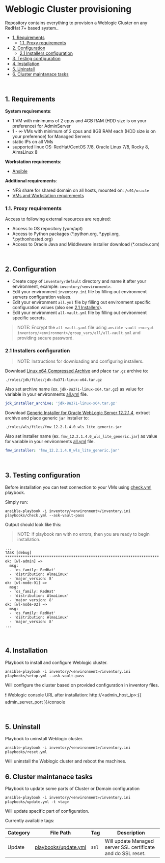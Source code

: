 # Weblogic Cluster provisioning

Repository contains everything to provision a Weblogic Cluster on any RedHat 7+ based system..

- [1. Requirements](#1-requirements)
  - [1.1. Proxy requirements](#1-1-proxy-requirements)
- [2. Configuration](#2-configuration)
  - [2.1 Installers configuration](#2-1-installers-configuration)
- [3. Testing configuration](#3-testing-configuration)
- [4. Installation](#4-installation)
- [5. Uninstall](#5-uninstall)
- [6. Cluster maintanace tasks](#6-cluster-maintanace-tasks)

<br>

## 1. Requirements

**System requirements**:
- 1 VM with minimums of 2 cpus and 4GB RAM (HDD size is on your preference) for AdminServer
- 1 - ∞ VMs with minimum of 2 cpus and 8GB RAM each (HDD size is on your preference) for Managed Servers
- static IPs on all VMs
- supported linux OS: RedHat/CentOS 7/8, Oracle Linux 7/8, Rocky 8, AlmaLinux 8

**Workstation requirements**:
- [Ansible](https://docs.ansible.com/ansible/latest/installation_guide/intro_installation.html)

**Additional requirements**:
- NFS share for shared domain on all hosts, mounted on: `/u01/oracle`
- [VMs and Workstation requirements](docs/requirements.md)

### 1.1. Proxy requirements

Access to following external resources are required:

- Access to OS repository (yum/apt)
- Access to Python packages (*.python.org, *.pypi.org, *.pythonhosted.org)
- Access to Oracle Java and Middleware installer download (*.oracle.com)

<br>

## 2. Configuration

- Create copy of `inventory/default` directory and name it after your environment, example: `inventory/<environment>`.
- Edit your environment `inventory.ini` file by filling out environment servers configuration values.
- Edit your environment `all.yml` file by filling out environment specific configuration values (also see [2.1 Installers](#21-installers)).
- Edit your environment `all-vault.yml` file by filling out environment specific secrets.

> NOTE: Encrypt the `all-vault.yaml` file using `ansible-vault encrypt inventory/<environment>/group_vars/all/all-vault.yml` and providing secure password.

### 2.1 Installers configuration

> NOTE: Instructions for downloading and configuring installers.

Download [Linux x64 Compressed Archive](https://www.oracle.com/java/technologies/javase/javase-jdk8-downloads.html) and place `tar.gz` archive to:

```
./roles/jdk/files/jdk-8u371-linux-x64.tar.gz
```

Also set archive name (ex. `jdk-8u371-linux-x64.tar.gz`) as value for variable in your environments [all.yml](inventory/default/group_vars/all/all.yml#L2) file.

```yml
jdk_installer_archive: 'jdk-8u371-linux-x64.tar.gz'
```

Download [Generic Installer for Oracle WebLogic Server 12.2.1.4](https://www.oracle.com/middleware/technologies/weblogic-server-installers-downloads.html), extract archive and place generic `jar` installer to:

```
./roles/wls/files/fmw_12.2.1.4.0_wls_lite_generic.jar
```

Also set installer name (ex. `fmw_12.2.1.4.0_wls_lite_generic.jar`) as value for variable in your environments [all.yml](inventory/default/group_vars/all/all.yml#L5) file.

```yml
fmw_installer: 'fmw_12.2.1.4.0_wls_lite_generic.jar'
```

<br>

## 3. Testing configuration

Before installation you can test connection to your VMs using [check.yml](playbooks/check.yml) playbook.

Simply run:

```shell
ansible-playbook -i inventory/<environment>/inventory.ini playbooks/check.yml --ask-vault-pass
```

Output should look like this:

> NOTE: If playbook ran with no errors, then you are ready to begin installation.

```shell
...
TASK [debug] **********************************************************************
ok: [wl-admin] =>
  msg:
  - 'os_family: RedHat'
  - 'distribution: AlmaLinux'
  - 'major_version: 8'
ok: [wl-node-01] =>
  msg:
  - 'os_family: RedHat'
  - 'distribution: AlmaLinux'
  - 'major_version: 8'
ok: [wl-node-02] =>
  msg:
  - 'os_family: RedHat'
  - 'distribution: AlmaLinux'
  - 'major_version: 8'
...
```

<br>

## 4. Installation

Playbook to install and configure Weblogic cluster.

```shell
ansible-playbook -i inventory/<environment>/inventory.ini playbooks/setup.yml --ask-vault-pass
```

Will configure the cluster based on provided configuration in inventory files.

:exclamation: Weblogic console URL after installation: http://<admin_host_ip>:{{ admin_server_port }}/console

<br>

## 5. Uninstall

Playbook to uninstall Weblogic cluster.

```shell
ansible-playbook -i inventory/<environment>/inventory.ini playbooks/reset.yml
```

Will uninstall the Weblogic cluster and reboot the machines.

## 6. Cluster maintanace tasks

Playbook to update some parts of Cluster or Domain configuration

```shell
ansible-playbook -i inventory/<environment>/inventory.ini playbooks/update.yml -t <tag>
```

Will update specific part of configuration.

Currently available tags:

| Category | File Path | Tag | Description |
|----------|-----------|-----|-------------|
| Update | [playbooks/update.yml](playbooks/update.yml) | `ssl` | Will update Managed server SSL certificate and do SSL reset. |